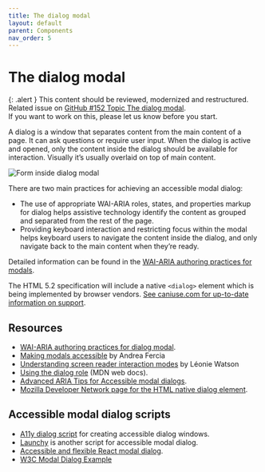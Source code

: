 ```yaml
---
title: The dialog modal
layout: default
parent: Components
nav_order: 5
---
```


# The dialog modal

{: .alert }
This content should be reviewed, modernized and restructured.  
Related issue on [GitHub #152 Topic The dialog modal](https://github.com/wpaccessibility/wp-a11y-docs/issues/152).  
If you want to work on this, please let us know before you start.

A dialog is a window that separates content from the main content of a page. It can ask questions or require user input. When the dialog is active and opened, only the content inside the dialog should be available for interaction. Visually it’s usually overlaid on top of main content.

![Form inside dialog modal]({{site.baseurl}}/assets/images/modal-dialog.png)

There are two main practices for achieving an accessible modal dialog:

- The use of appropriate WAI-ARIA roles, states, and properties markup for dialog helps assistive technology identify the content as grouped and separated from the rest of the page.
- Providing keyboard interaction and restricting focus within the modal helps keyboard users to navigate the content inside the dialog, and only navigate back to the main content when they’re ready.

Detailed information can be found in the [WAI-ARIA authoring practices for modals](https://www.w3.org/TR/wai-aria-practices/#dialog_modal).

The HTML 5.2 specification will include a native `<dialog>` element which is being implemented by browser vendors. [See caniuse.com for up-to-date information on support](https://caniuse.com/#feat=dialog).

## Resources

- [WAI-ARIA authoring practices for dialog modal](https://www.w3.org/TR/wai-aria-practices/#dialog_modal).
- [Making modals accessible](https://yoast.com/dev-blog/the-a11y-monthly-making-modals-accessible/) by Andrea Fercia
- [Understanding screen reader interaction modes](https://tink.uk/understanding-screen-reader-interaction-modes/) by Léonie Watson
- [Using the dialog role](https://developer.mozilla.org/en-US/docs/Web/Accessibility/ARIA/ARIA_Techniques/Using_the_dialog_role) (MDN web docs).
- [Advanced ARIA Tips for Accessible modal dialogs](https://www.marcozehe.de/2015/02/05/advanced-aria-tip-2-accessible-modal-dialogs/).
- [Mozilla Developer Network page for the HTML native dialog element](https://developer.mozilla.org/en-US/docs/Web/HTML/Element/dialog).

## Accessible modal dialog scripts

- [A11y dialog script](https://github.com/edenspiekermann/a11y-dialog) for creating accessible dialog windows.
- [Launchy](https://github.com/svinkle/launchy) is another script for accessible modal dialog.
- [Accessible and flexible React modal dialog](https://github.com/davidtheclark/react-aria-modal).
- [W3C Modal Dialog Example](https://www.w3.org/TR/wai-aria-practices/examples/dialog-modal/dialog.html)

